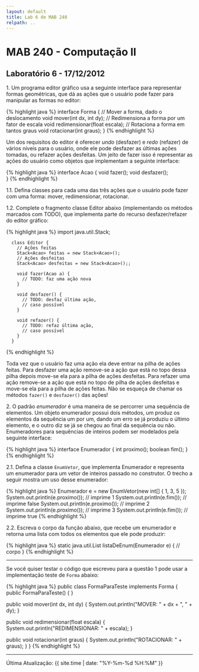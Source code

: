 ```yaml
---
layout: default
title: Lab 6 de MAB 240
relpath: ..
---
```


MAB 240 - Computação II
=======================

Laboratório 6 - 17/12/2012
--------------------------

1\. Um programa editor gráfico usa a seguinte interface para representar
formas geométricas, que dá as ações que o usuário pode fazer para
manipular as formas no editor:

{% highlight java %}
      interface Forma {
        // Mover a forma, dado o deslocamento
        void mover(int dx, int dy);
        // Redimensiona a forma por um fator de escala
        void redimensionar(float escala);
        // Rotaciona a forma em tantos graus
        void rotacionar(int graus);
      }
{% endhighlight %}

Um dos requisitos do editor é oferecer *undo* (desfazer) e *redo*
(refazer) de vários níveis para o usuário, onde ele pode desfazer as
últimas ações tomadas, ou refazer ações desfeitas. Um jeito de fazer
isso é representar as ações do usuário como objetos que implementam a
seguinte interface:

{% highlight java %}
      interface Acao {
        void fazer();
        void desfazer();    
      }
{% endhighlight %}

1\.1\. Defina classes para cada uma das três ações que o usuário pode fazer com
uma forma: mover, redimensionar, rotacionar.

1\.2\. Complete o fragmento classe Editor abaixo (implementando os métodos
marcados com TODO), que implementa parte do recurso desfazer/refazer do
editor gráfico:

{% highlight java %}
      import java.util.Stack;

      class Editor {
        // Ações feitas
        Stack<Acao> feitas = new Stack<Acao>();
        // Ações desfeitas
        Stack<Acao> desfeitas = new Stack<Acao>();;

        void fazer(Acao a) {
          // TODO: faz uma ação nova
        }

        void desfazer() {
          // TODO: desfaz última ação,
          // caso possível
        }

        void refazer() {
          // TODO: refaz última ação,
          // caso possível
        }
      }
{% endhighlight %}

Toda vez que o usuário faz uma ação ela deve entrar na pilha de ações
feitas. Para desfazer uma ação remove-se a ação que está no topo dessa
pilha depois move-se ela para a pilha de ações desfeitas. Para refazer
uma ação remove-se a ação que está no topo de pilha de ações desfeitas
e move-se ela para a pilha de ações feitas. Não se esqueça de chamar
os métodos `fazer()` e `desfazer()` das ações!

2\. O padrão *enumerador* é uma maneira de se percorrer uma sequência de
elementos. Um objeto enumerador possui dois métodos, um produz os
elementos da sequência um por um, dando um erro se já produziu o último
elemento, e o outro diz se já se chegou ao final da sequência ou não.
Enumeradores para sequências de inteiros podem ser modelados pela
seguinte interface:

{% highlight java %}
    interface Enumerador {
      int proximo();
      boolean fim(); 
    }
{% endhighlight %}

2\.1\. Defina a classe `EnumVetor`, que implementa Enumerador e representa um
enumerador para um vetor de inteiros passado no construtor. O trecho a
seguir mostra um uso desse enumerador:

{% highlight java %}
    Enumerador e = new EnumVetor(new int[] { 1, 3, 5 });
    System.out.println(e.proximo()); // imprime 1
    System.out.println(e.fim()); // imprime false
    System.out.println(e.proximo()); // imprime 2
    System.out.println(e.proximo()); // imprime 3
    System.out.println(e.fim()); // imprime true
{% endhighlight %}

2\.2\. Escreva o corpo da função abaixo, que recebe um enumerador e retorna uma
lista com todos os elementos que ele pode produzir:

{% highlight java %}
    static java.util.List<Integer> listaDeEnum(Enumerador e) {
      // corpo
    }
{% endhighlight %}

* * * * *

Se você quiser testar o código que escreveu para a questão 1 pode usar a implementação teste de `Forma` abaixo:

{% highlight java %}
public class FormaParaTeste implements Forma {
  public FormaParaTeste() { }

  public void mover(int dx, int dy) {
    System.out.println("MOVER: " + dx + ", " + dy);
  }

  public void redimensionar(float escala) {
    System.out.println("REDIMENSIONAR: " + escala);
  }
  
  public void rotacionar(int graus) {
    System.out.println("ROTACIONAR: " + graus);
  }
}
{% endhighlight %}


* * * * *

Última Atualização: {{ site.time | date: "%Y-%m-%d %H:%M" }}

